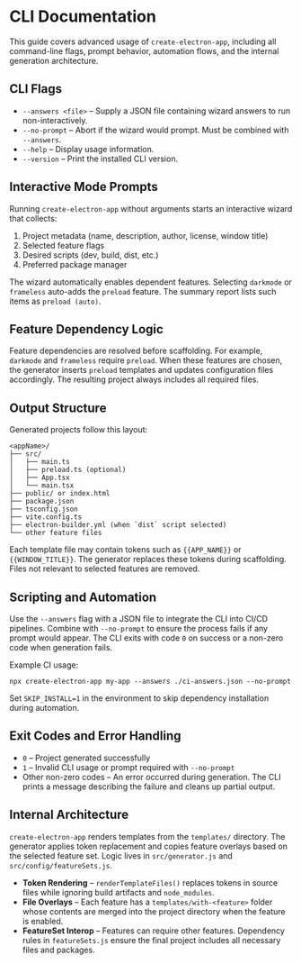 # CLI Documentation

This guide covers advanced usage of `create-electron-app`, including all command-line flags, prompt behavior, automation flows, and the internal generation architecture.

## CLI Flags

- `--answers <file>` – Supply a JSON file containing wizard answers to run non-interactively.
- `--no-prompt` – Abort if the wizard would prompt. Must be combined with `--answers`.
- `--help` – Display usage information.
- `--version` – Print the installed CLI version.

## Interactive Mode Prompts

Running `create-electron-app` without arguments starts an interactive wizard that collects:

1. Project metadata (name, description, author, license, window title)
2. Selected feature flags
3. Desired scripts (dev, build, dist, etc.)
4. Preferred package manager

The wizard automatically enables dependent features. Selecting `darkmode` or `frameless` auto-adds the `preload` feature. The summary report lists such items as `preload (auto)`.

## Feature Dependency Logic

Feature dependencies are resolved before scaffolding. For example, `darkmode` and `frameless` require `preload`. When these features are chosen, the generator inserts `preload` templates and updates configuration files accordingly. The resulting project always includes all required files.

## Output Structure

Generated projects follow this layout:

```
<appName>/
├── src/
│   ├── main.ts
│   ├── preload.ts (optional)
│   ├── App.tsx
│   └── main.tsx
├── public/ or index.html
├── package.json
├── tsconfig.json
├── vite.config.ts
├── electron-builder.yml (when `dist` script selected)
└── other feature files
```

Each template file may contain tokens such as `{{APP_NAME}}` or `{{WINDOW_TITLE}}`. The generator replaces these tokens during scaffolding. Files not relevant to selected features are removed.

## Scripting and Automation

Use the `--answers` flag with a JSON file to integrate the CLI into CI/CD pipelines. Combine with `--no-prompt` to ensure the process fails if any prompt would appear. The CLI exits with code `0` on success or a non-zero code when generation fails.

Example CI usage:

```
npx create-electron-app my-app --answers ./ci-answers.json --no-prompt
```

Set `SKIP_INSTALL=1` in the environment to skip dependency installation during automation.

## Exit Codes and Error Handling

- `0` – Project generated successfully
- `1` – Invalid CLI usage or prompt required with `--no-prompt`
- Other non-zero codes – An error occurred during generation. The CLI prints a message describing the failure and cleans up partial output.

## Internal Architecture

`create-electron-app` renders templates from the `templates/` directory. The generator applies token replacement and copies feature overlays based on the selected feature set. Logic lives in `src/generator.js` and `src/config/featureSets.js`.

- **Token Rendering** – `renderTemplateFiles()` replaces tokens in source files while ignoring build artifacts and `node_modules`.
- **File Overlays** – Each feature has a `templates/with-<feature>` folder whose contents are merged into the project directory when the feature is enabled.
- **FeatureSet Interop** – Features can require other features. Dependency rules in `featureSets.js` ensure the final project includes all necessary files and packages.


